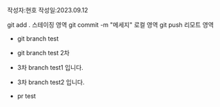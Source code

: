 작성자:현호
작성일:2023.09.12

git add . 스테이징 영역
git commit -m "메세지" 로컬 영역
git push 리모트 영역

- git branch test
- git branch test 2차
- 3차 branch test1 입니다.
- 3차 branch test2 입니다.

- pr test
